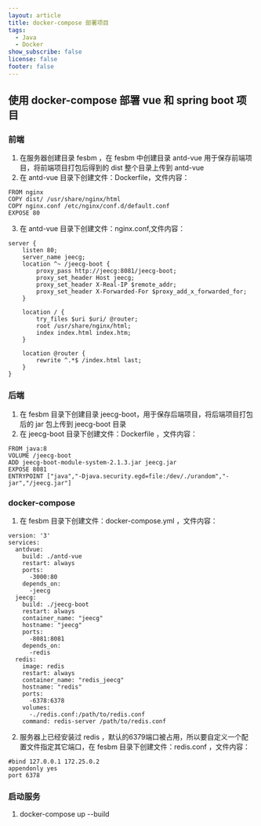 ```yaml
---
layout: article
title: docker-compose 部署项目
tags: 
  - Java
  - Docker
show_subscribe: false
license: false
footer: false
---
```

## 使用 docker-compose 部署 vue 和 spring boot 项目
### 前端

1. 在服务器创建目录 fesbm ，在 fesbm 中创建目录 antd-vue 用于保存前端项目，将前端项目打包后得到的 dist 整个目录上传到 antd-vue
2. 在 antd-vue 目录下创建文件：Dockerfile，文件内容：
```
FROM nginx
COPY dist/ /usr/share/nginx/html
COPY nginx.conf /etc/nginx/conf.d/default.conf
EXPOSE 80
```
3. 在 antd-vue 目录下创建文件：nginx.conf,文件内容：
```
server {
    listen 80;
    server_name jeecg;
    location ^~ /jeecg-boot {
        proxy_pass http://jeecg:8081/jeecg-boot;
        proxy_set_header Host jeecg;
        proxy_set_header X-Real-IP $remote_addr;
        proxy_set_header X-Forwarded-For $proxy_add_x_forwarded_for;
    }
    
    location / {
        try_files $uri $uri/ @router;
        root /usr/share/nginx/html;
        index index.html index.htm;
    }

    location @router {
        rewrite ^.*$ /index.html last;
    }
}
```

### 后端

1. 在 fesbm 目录下创建目录 jeecg-boot，用于保存后端项目，将后端项目打包后的 jar 包上传到 jeecg-boot 目录
2. 在 jeecg-boot 目录下创建文件：Dockerfile ，文件内容：
```
FROM java:8
VOLUME /jeecg-boot
ADD jeecg-boot-module-system-2.1.3.jar jeecg.jar
EXPOSE 8081
ENTRYPOINT ["java","-Djava.security.egd=file:/dev/./urandom","-jar","/jeecg.jar"]
```  

### docker-compose

1. 在 fesbm 目录下创建文件：docker-compose.yml ，文件内容：
```
version: '3'
services: 
  antdvue:
    build: ./antd-vue
    restart: always
    ports: 
      -3000:80
    depends_on: 
      -jeecg
  jeecg:
    build: ./jeecg-boot
    restart: always
    container_name: "jeecg"
    hostname: "jeecg"
    ports:
      -8081:8081
    depends_on: 
      -redis
  redis: 
    image: redis
    restart: always
    container_name: "redis_jeecg"
    hostname: "redis"
    ports: 
      -6378:6378
    volumes: 
      -./redis.conf:/path/to/redis.conf
    command: redis-server /path/to/redis.conf
```
2. 服务器上已经安装过 redis ，默认的6379端口被占用，所以要自定义一个配置文件指定其它端口，在 fesbm 目录下创建文件：redis.conf ，文件内容：
```
#bind 127.0.0.1 172.25.0.2
appendonly yes
port 6378
```  

### 启动服务

1. docker-compose up --build